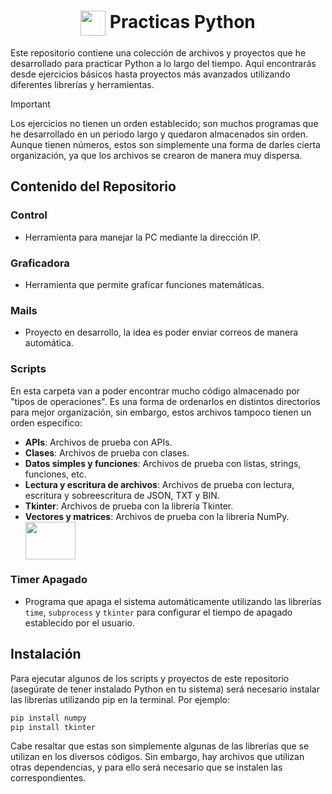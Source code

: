 <link rel="stylesheet" type='text/css' href="https://cdn.jsdelivr.net/gh/devicons/devicon@latest/devicon.min.css" />
          

<div align="center">
  <h1 align="center"><img width="40" height="40" align="center" src="https://cdn.jsdelivr.net/gh/devicons/devicon@latest/icons/python/python-original.svg" /> Practicas Python</h1>
</div>

Este repositorio contiene una colección de archivos y proyectos que he desarrollado para practicar Python a lo largo del tiempo. Aquí encontrarás desde ejercicios básicos hasta proyectos más avanzados utilizando diferentes librerías y herramientas.

> [!IMPORTANT]
> Los ejercicios no tienen un orden establecido; son muchos programas que he desarrollado en un periodo largo y quedaron almacenados sin orden. Aunque tienen números, estos son simplemente una forma de darles cierta organización, ya que los archivos se crearon de manera muy dispersa.

## Contenido del Repositorio

### Control

- Herramienta para manejar la PC mediante la dirección IP.

### Graficadora

- Herramienta que permite graficar funciones matemáticas.

### Mails

- Proyecto en desarrollo, la idea es poder enviar correos de manera automática.

### Scripts

En esta carpeta van a poder encontrar mucho código almacenado por "tipos de operaciones". Es una forma de ordenarlos en distintos directorios para mejor organización, sin embargo, estos archivos tampoco tienen un orden específico:

- **APIs**: Archivos de prueba con APIs.
- **Clases**: Archivos de prueba con clases.
- **Datos simples y funciones**: Archivos de prueba con listas, strings, funciones, etc.
- **Lectura y escritura de archivos**: Archivos de prueba con lectura, escritura y sobreescritura de JSON, TXT y BIN.
- **Tkinter**: Archivos de prueba con la librería Tkinter.
- **Vectores y matrices**: Archivos de prueba con la librería NumPy. <img align="center" width="80" height="60" src="https://cdn.jsdelivr.net/gh/devicons/devicon@latest/icons/numpy/numpy-plain-wordmark.svg"/>

### Timer Apagado

- Programa que apaga el sistema automáticamente utilizando las librerías `time`, `subprocess` y `tkinter` para configurar el tiempo de apagado establecido por el usuario.

## Instalación

Para ejecutar algunos de los scripts y proyectos de este repositorio (asegúrate de tener instalado Python en tu sistema) será necesario instalar las librerías utilizando pip en la terminal. Por ejemplo:

```bash
pip install numpy
pip install tkinter
```

Cabe resaltar que estas son simplemente algunas de las librerías que se utilizan en los diversos códigos. Sin embargo, hay archivos que utilizan otras dependencias, y para ello será necesario que se instalen las correspondientes.